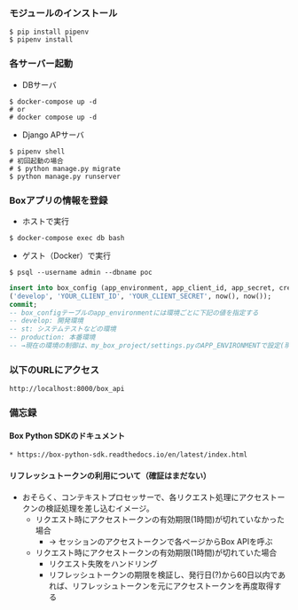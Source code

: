### モジュールのインストール

```shell
$ pip install pipenv
$ pipenv install
```

### 各サーバー起動

* DBサーバ

```shell
$ docker-compose up -d
# or
# docker compose up -d
```

* Django APサーバ

```shell
$ pipenv shell
# 初回起動の場合
# $ python manage.py migrate
$ python manage.py runserver
```

### Boxアプリの情報を登録

* ホストで実行

```shell
$ docker-compose exec db bash 
```

* ゲスト（Docker）で実行

```shell
$ psql --username admin --dbname poc
```

```sql
insert into box_config (app_environment, app_client_id, app_secret, create_dt, update_dt) values
('develop', 'YOUR_CLIENT_ID', 'YOUR_CLIENT_SECRET', now(), now());
commit;
-- box_configテーブルのapp_environmentには環境ごとに下記の値を指定する
-- develop: 開発環境
-- st: システムテストなどの環境
-- production: 本番環境
-- →現在の環境の制御は、my_box_project/settings.pyのAPP_ENVIRONMENTで設定(現在はdevelopが設定されている)
```



### 以下のURLにアクセス

```http://localhost:8000/box_api```


### 備忘録

#### Box Python SDKのドキュメント
    * https://box-python-sdk.readthedocs.io/en/latest/index.html

#### リフレッシュトークンの利用について（確証はまだない）

* おそらく、コンテキストプロセッサーで、各リクエスト処理にアクセストークンの検証処理を差し込むイメージ。
  *  リクエスト時にアクセストークンの有効期限(1時間)が切れていなかった場合
      * -> セッションのアクセストークンで各ページからBox APIを呼ぶ
  * リクエスト時にアクセストークンの有効期限(1時間)が切れていた場合
    * リクエスト失敗をハンドリング
    * リフレッシュトークンの期限を検証し、発行日(?)から60日以内であれば、リフレッシュトークンを元にアクセストークンを再度取得する
